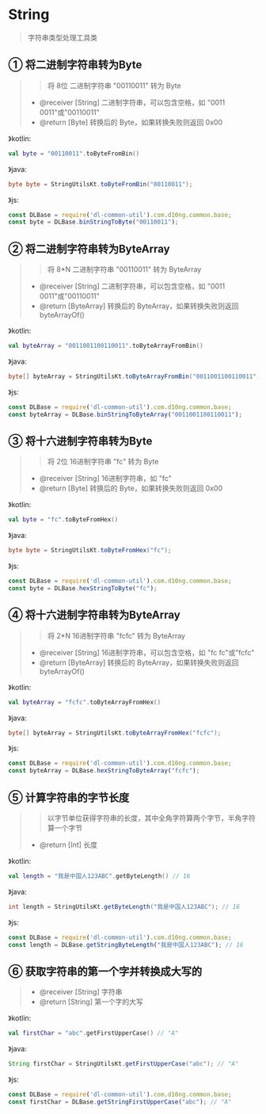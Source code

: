 # String
> 字符串类型处理工具类

## ① 将二进制字符串转为Byte
> > 将 8位 二进制字符串 "00110011" 转为 Byte
> - @receiver [String] 二进制字符串，可以包含空格，如 "0011 0011"或"00110011"
> - @return [Byte] 转换后的 Byte，如果转换失败则返回 0x00

》kotlin:
```kotlin
val byte = "00110011".toByteFromBin()
```
》java:
```java
byte byte = StringUtilsKt.toByteFromBin("00110011");
```
》js:
```js
const DLBase = require('dl-common-util').com.d10ng.common.base;
const byte = DLBase.binStringToByte("00110011");
```

## ② 将二进制字符串转为ByteArray
> > 将 8*N 二进制字符串 "00110011" 转为 ByteArray
> - @receiver [String] 二进制字符串，可以包含空格，如 "0011 0011"或"00110011"
> - @return [ByteArray] 转换后的 ByteArray，如果转换失败则返回 byteArrayOf()

》kotlin:
```kotlin
val byteArray = "0011001100110011".toByteArrayFromBin()
```
》java:
```java
byte[] byteArray = StringUtilsKt.toByteArrayFromBin("0011001100110011");
```
》js:
```js
const DLBase = require('dl-common-util').com.d10ng.common.base;
const byteArray = DLBase.binStringToByteArray("0011001100110011");
```

## ③ 将十六进制字符串转为Byte
> > 将 2位 16进制字符串 "fc" 转为 Byte
> - @receiver [String] 16进制字符串，如 "fc"
> - @return [Byte] 转换后的 Byte，如果转换失败则返回 0x00

》kotlin:
```kotlin
val byte = "fc".toByteFromHex()
```
》java:
```java
byte byte = StringUtilsKt.toByteFromHex("fc");
```
》js:
```js
const DLBase = require('dl-common-util').com.d10ng.common.base;
const byte = DLBase.hexStringToByte("fc");
```

## ④ 将十六进制字符串转为ByteArray
> > 将 2*N 16进制字符串 "fcfc" 转为 ByteArray
> - @receiver [String] 16进制字符串，可以包含空格，如 "fc fc"或"fcfc"
> - @return [ByteArray] 转换后的 ByteArray，如果转换失败则返回 byteArrayOf()

》kotlin:
```kotlin
val byteArray = "fcfc".toByteArrayFromHex()
```
》java:
```java
byte[] byteArray = StringUtilsKt.toByteArrayFromHex("fcfc");
```
》js:
```js
const DLBase = require('dl-common-util').com.d10ng.common.base;
const byteArray = DLBase.hexStringToByteArray("fcfc");
```

## ⑤ 计算字符串的字节长度
> > 以字节单位获得字符串的长度，其中全角字符算两个字节，半角字符算一个字节
> - @return [Int] 长度

》kotlin:
```kotlin
val length = "我是中国人123ABC".getByteLength() // 16
```
》java:
```java
int length = StringUtilsKt.getByteLength("我是中国人123ABC"); // 16
```
》js:
```js
const DLBase = require('dl-common-util').com.d10ng.common.base;
const length = DLBase.getStringByteLength("我是中国人123ABC"); // 16
```

## ⑥ 获取字符串的第一个字并转换成大写的
> - @receiver [String] 字符串
> - @return [String] 第一个字的大写

》kotlin:
```kotlin
val firstChar = "abc".getFirstUpperCase() // "A"
```
》java:
```java
String firstChar = StringUtilsKt.getFirstUpperCase("abc"); // "A"
```
》js:
```js
const DLBase = require('dl-common-util').com.d10ng.common.base;
const firstChar = DLBase.getStringFirstUpperCase("abc"); // "A"
```